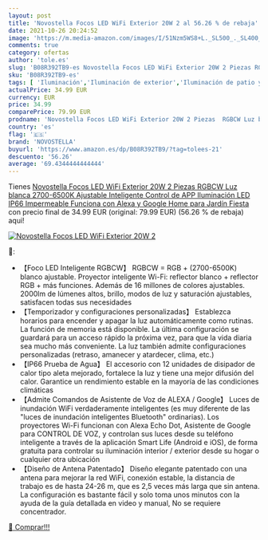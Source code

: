 ```yaml
---
layout: post
title: 'Novostella Focos LED WiFi Exterior 20W 2 al 56.26 % de rebaja'
date: 2021-10-26 20:24:52
image: 'https://m.media-amazon.com/images/I/51Nzm5WS8+L._SL500_._SL400_.jpg'
comments: true
category: ofertas
author: 'tole.es'
slug: 'B08R392TB9-es Novostella Focos LED WiFi Exterior 20W 2 Piezas RGBCW Luz...'
sku: 'B08R392TB9-es'
tags: [ 'Iluminación','Iluminación de exterior','Iluminación de patio y terraza','alexa','google','home','novostella', ]
actualPrice: 34.99 EUR
currency: EUR
price: 34.99
comparePrice: 79.99 EUR
prodname: 'Novostella Focos LED WiFi Exterior 20W 2 Piezas  RGBCW Luz blanca 2700-6500K Ajustable Inteligente Control de APP  Iluminación LED IP66 Impermeable Funciona con Alexa y Google Home para Jardín  Fiesta'
country: 'es'
flag: '🇪🇸'
brand: 'NOVOSTELLA'
buyurl: 'https://www.amazon.es/dp/B08R392TB9/?tag=tolees-21'
descuento: '56.26'
average: '69.4344444444444'
---
```


Tienes [Novostella Focos LED WiFi Exterior 20W 2 Piezas  RGBCW Luz blanca 2700-6500K Ajustable Inteligente Control de APP  Iluminación LED IP66 Impermeable Funciona con Alexa y Google Home para Jardín  Fiesta](https://www.amazon.es/dp/B08R392TB9/?tag=tolees-21) con precio final de  34.99 EUR (original: 79.99 EUR) (56.26 %  de rebaja) aqui!

[![Novostella Focos LED WiFi Exterior 20W 2](https://m.media-amazon.com/images/I/51Nzm5WS8+L._SL500_._SL400_.jpg)](https://www.amazon.es/dp/B08R392TB9/?tag=tolees-21)

🔎:

- 【Foco LED Inteligente RGBCW】 RGBCW = RGB + (2700-6500K) blanco ajustable. Proyector inteligente Wi-Fi: reflector blanco + reflector RGB + más funciones. Además de 16 millones de colores ajustables. 2000lm de lúmenes altos, brillo, modos de luz y saturación ajustables, satisfacen todas sus necesidades
- 【Temporizador y configuraciones personalizadas】 Establezca horarios para encender y apagar la luz automáticamente como rutinas. La función de memoria está disponible. La última configuración se guardará para un acceso rápido la próxima vez, para que la vida diaria sea mucho más conveniente. La luz también admite configuraciones personalizadas (retraso, amanecer y atardecer, clima, etc.)
- 【IP66 Prueba de Agua】 El accesorio con 12 unidades de disipador de calor tipo aleta mejorado, fortalece la luz y tiene una mejor difusión del calor. Garantice un rendimiento estable en la mayoría de las condiciones climáticas
- 【Admite Comandos de Asistente de Voz de ALEXA / Google】 Luces de inundación WiFi verdaderamente inteligentes (es muy diferente de las "luces de inundación inteligentes Bluetooth" ordinarias). Los proyectores Wi-Fi funcionan con Alexa Echo Dot, Asistente de Google para CONTROL DE VOZ, y controlan sus luces desde su teléfono inteligente a través de la aplicación Smart Life (Android e iOS), de forma gratuita para controlar su iluminación interior / exterior desde su hogar o cualquier otra ubicación
- 【Diseño de Antena Patentado】 Diseño elegante patentado con una antena para mejorar la red WiFi, conexión estable, la distancia de trabajo es de hasta 24-26 m, que es 2,5 veces más larga que sin antena. La configuración es bastante fácil y solo toma unos minutos con la ayuda de la guía detallada en video y manual, No se requiere concentrador.

[🛒 Comprar!!!](https://www.amazon.es/dp/B08R392TB9/?tag=tolees-21)
